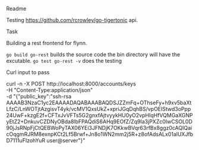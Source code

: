 Readme

Testing https://github.com/rcrowley/go-tigertonic api.

Task

Building a rest frontend for flynn. 

`go build go-rest` builds the source code the bin directory will have the excutable.
`go test go-rest -v` does the testing

Curl input to pass

curl -n -X POST http://localhost:8000/accounts/keys \
-H "Content-Type:application/json" \
-d "{\"public_key\":\"ssh-rsa AAAAB3NzaC1yc2EAAAADAQABAAABAQDSJZZmFq+OThseFy+h9xv5baXtLfzC/LnWOTjtAzgisvT4yk/vcMV1QxsUkZ+xpriJGqDqhBS/vpOEIStwd3oPpp24UwF+kzgE2f+CFTxJvVFTs5G2gnxfAjtvyykHU0yO2vpHIqHfVQMGaXGNPyEtZ2+DnkuvCZDNyOBda8lbFPAQdiS6AHq9EOfZ/Zq9Ia3jPXZc0IwCSOL0D90jJsRNpFjCtQEBWoPyTAX06YEi3JFNDjK7OKkwBVqr63rfBx8ggz0cAQIQaicOqgmRJRM8exnpKCt2Lf5Brwf+Jn8o1WN2mm2j5R+z8ofAdsALx01alUXJfbD7111uFIzohYuR user@server\"}"
